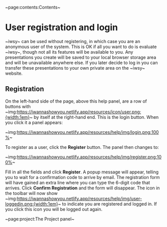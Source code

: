 ~page:contents:Contents~

# User registration and login

~iwsy~ can be used without registering, in which case you are an anonymous user of the system. This is OK if all you want to do is evaluate ~iwsy~, though not all its features will be available to you. Any presentations you create will be saved to your local browser storage area and will be unavailable anywhere else. If you later decide to log in you can transfer these presentations to your own private area on the ~iwsy~ website.

## Registration

On the left-hand side of the page, above this help panel, are a row of buttons with ~img:https://iwannashowyou.netlify.app/resources/icon/user.png:{width:1em}~ by itself at the right-hand end. This is the login button. When you click it a panel appears:

~img:https://iwannashowyou.netlify.app/resources/help/img/login.png:100%~

To register as a user, click the **Register** button. The panel then changes to:

~img:https://iwannashowyou.netlify.app/resources/help/img/register.png:100%~

Fill in all the fields and click **Register**. A popup message will appear, telling you to wait for a confirmation code to arrive by email. The registration form will have gained an extra line where you can type the 6-digit code that arrives. Click **Confirm Registration** and the form will disappear. The icon in the toolbar will now show ~img:https://iwannashowyou.netlify.app/resources/help/img/user-loggedin.png:{width:1em}~ to indicate you are registered and logged in. If you click this icon you will be logged out again.

~page:project:The Project panel~
